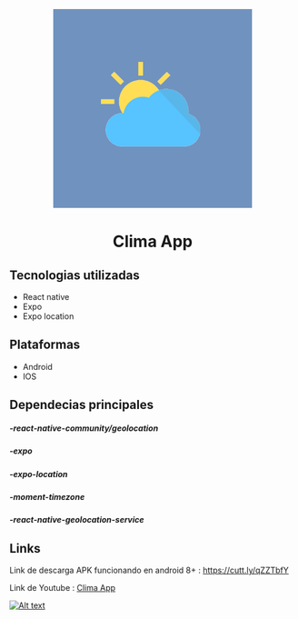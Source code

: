<p align="center"><a href="https://github.com/Leancba/Clima-App/blob/main/assets/weather.png"><img width="350" src="https://github.com/Leancba/Clima-App/blob/main/assets/weather.png" alt="lx-music logo"></a></p>


<h1 align="center">Clima App</h1>

<h2> Tecnologias utilizadas </h2>

- React native
- Expo
- Expo location

<h2> Plataformas </h2>

- Android
- IOS

<h2> Dependecias principales </h2>

##### -react-native-community/geolocation
##### -expo
##### -expo-location
##### -moment-timezone
##### -react-native-geolocation-service

<h2> Links </h2>

Link de descarga APK funcionando en android 8+ : https://cutt.ly/qZZTbfY

Link de Youtube :  [Clima App](https://www.youtube.com/watch?v=SH4zDbGa3MY)

[![Alt text](https://img.youtube.com/vi/SH4zDbGa3MY/0.jpg)](https://www.youtube.com/watch?v=SH4zDbGa3MY)
